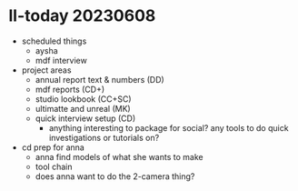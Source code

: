 # ll-today 20230608
* scheduled things
    * aysha
    * mdf interview
* project areas
    * annual report text & numbers (DD)
    * mdf reports (CD+)
    * studio lookbook (CC+SC)
    * ultimatte and unreal (MK)
    * quick interview setup (CD)
        * anything interesting to package for social? any tools to do quick investigations or tutorials on?
* cd prep for anna
    * anna find models of what she wants to make
    * tool chain
    * does anna want to do the 2-camera thing?